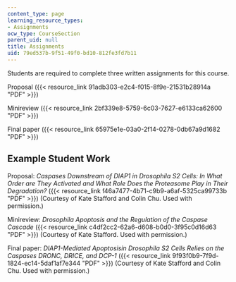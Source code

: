 ```yaml
---
content_type: page
learning_resource_types:
- Assignments
ocw_type: CourseSection
parent_uid: null
title: Assignments
uid: 79ed537b-9f51-49f0-bd10-812fe3fd7b11
---
```


Students are required to complete three written assignments for this course.

Proposal ({{< resource_link 91adb303-e2c4-f015-8f9e-21531b28914a "PDF" >}})

Minireview ({{< resource_link 2bf339e8-5759-6c03-7627-e6133ca62600 "PDF" >}})

Final paper ({{< resource_link 65975e1e-03a0-2f14-0278-0db67a9d1682 "PDF" >}})

Example Student Work
--------------------

Proposal: _Caspases Downstream of DIAP1 in Drosophila S2 Cells: In What Order are They Activated and What Role Does the Proteasome Play in Their Degradation?_ ({{< resource_link f46a7477-4b71-c9b9-a6af-5325ca99733b "PDF" >}}) (Courtesy of Kate Stafford and Colin Chu. Used with permission.)

Minireview: _Drosophila Apoptosis and the Regulation of the Caspase Cascade_ ({{< resource_link c4df2cc2-62a6-d608-b0d0-3f95c0d16d63 "PDF" >}}) (Courtesy of Kate Stafford. Used with permission.)

Final paper: _DIAP1-Mediated Apoptosisin Drosophila S2 Cells Relies on the Caspases DRONC, DRICE, and DCP-1_ ({{< resource_link 9f93f0b9-7f9d-1824-ec14-5daf1af7e344 "PDF" >}}) (Courtesy of Kate Stafford and Colin Chu. Used with permission.)